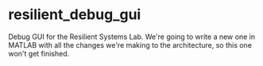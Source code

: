 # resilient_debug_gui

Debug GUI for the Resilient Systems Lab. We're going to write a new one in MATLAB with all the changes we're making to the architecture, so this one won't get finished.
